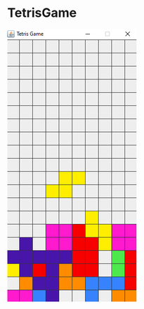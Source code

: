 # TetrisGame
![Image](https://github.com/hungdhv97/TetrisGame/blob/master/Image/2020-05-31%20-%20Copy.png)
